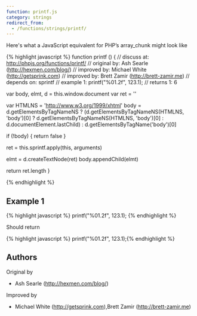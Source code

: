 ```yaml
---
function: printf.js
category: strings
redirect_from:
  - /functions/strings/printf/
---
```


<!-- WARNING! This file is auto generated by `npm run web:inject`, do not edit by hand -->

Here's what a JavaScript equivalent for PHP’s array_chunk might look like

{% highlight javascript %}
function printf () {
  //  discuss at: http://phpjs.org/functions/printf/
  // original by: Ash Searle (http://hexmen.com/blog/)
  // improved by: Michael White (http://getsprink.com)
  // improved by: Brett Zamir (http://brett-zamir.me)
  //  depends on: sprintf
  //   example 1: printf("%01.2f", 123.1);
  //   returns 1: 6

  var body, elmt, d = this.window.document
  var ret = ''

  var HTMLNS = 'http://www.w3.org/1999/xhtml'
  body = d.getElementsByTagNameNS ? (d.getElementsByTagNameNS(HTMLNS, 'body')[0] ? d.getElementsByTagNameNS(HTMLNS,
    'body')[0] : d.documentElement.lastChild) : d.getElementsByTagName('body')[0]

  if (!body) {
    return false
  }

  ret = this.sprintf.apply(this, arguments)

  elmt = d.createTextNode(ret)
  body.appendChild(elmt)

  return ret.length
}

{% endhighlight %}

## Example 1

{% highlight javascript %}
printf("%01.2f", 123.1);
{% endhighlight %}

Should return

{% highlight javascript %}
printf("%01.2f", 123.1);{% endhighlight %}


## Authors


Original by

- Ash Searle (http://hexmen.com/blog/)


Improved by

- Michael White (http://getsprink.com),Brett Zamir (http://brett-zamir.me)

